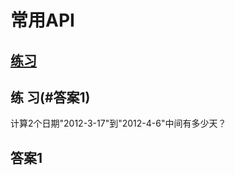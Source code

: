 # 常用API
## [练习](#练-习) 



## 练 习(#答案1)
计算2个日期"2012-3-17"到"2012-4-6"中间有多少天？





## 答案1
```java

```
